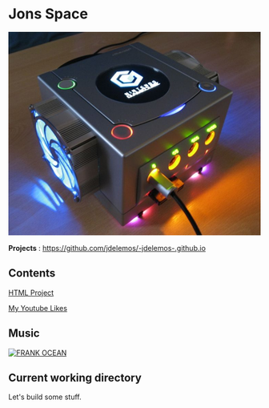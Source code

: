 # **Jons Space**


<img src="me.jpg.png" alt="Nintendo">

**Projects** : https://github.com/jdelemos/-jdelemos-.github.io
## Contents

<a href="https://jdelemos.github.io/-jdelemos-.github.io/adminsee.html">HTML Project</a> 

<a href="https://www.youtube.com/playlist?list=LL">My Youtube Likes</a>

## Music

[![FRANK OCEAN](http://www.digitalmusicnews.com/wp-content/uploads/2016/08/foceanblondecover.jpg)](https://www.youtube.com/watch?v=vI8cDhfSiNE&ab_channel=EmilioIrigoyen)

## Current working directory

Let's build some stuff. 
